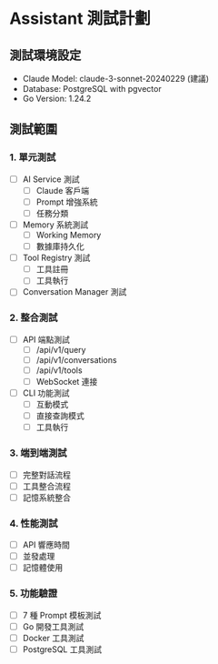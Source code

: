 # Assistant 測試計劃

## 測試環境設定
- Claude Model: claude-3-sonnet-20240229 (建議)
- Database: PostgreSQL with pgvector
- Go Version: 1.24.2

## 測試範圍

### 1. 單元測試
- [ ] AI Service 測試
  - [ ] Claude 客戶端
  - [ ] Prompt 增強系統
  - [ ] 任務分類
- [ ] Memory 系統測試
  - [ ] Working Memory
  - [ ] 數據庫持久化
- [ ] Tool Registry 測試
  - [ ] 工具註冊
  - [ ] 工具執行
- [ ] Conversation Manager 測試

### 2. 整合測試
- [ ] API 端點測試
  - [ ] /api/v1/query
  - [ ] /api/v1/conversations
  - [ ] /api/v1/tools
  - [ ] WebSocket 連接
- [ ] CLI 功能測試
  - [ ] 互動模式
  - [ ] 直接查詢模式
  - [ ] 工具執行

### 3. 端到端測試
- [ ] 完整對話流程
- [ ] 工具整合流程
- [ ] 記憶系統整合

### 4. 性能測試
- [ ] API 響應時間
- [ ] 並發處理
- [ ] 記憶體使用

### 5. 功能驗證
- [ ] 7 種 Prompt 模板測試
- [ ] Go 開發工具測試
- [ ] Docker 工具測試
- [ ] PostgreSQL 工具測試